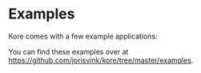 # Examples

Kore comes with a few example applications:

You can find these examples over at https://github.com/jorisvink/kore/tree/master/examples.
